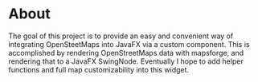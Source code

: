 # About

The goal of this project is to provide an easy and convenient way of integrating OpenSteetMaps into JavaFX via a custom component. This is accomplished by rendering OpenStreetMaps data with mapsforge,  and rendering that to a JavaFX SwingNode. Eventually I hope to add helper functions and full map customizability into this widget.
